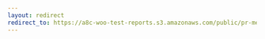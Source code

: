 ```yaml
---
layout: redirect
redirect_to: https://a8c-woo-test-reports.s3.amazonaws.com/public/pr-merge/41967/api/index.html
---
```

